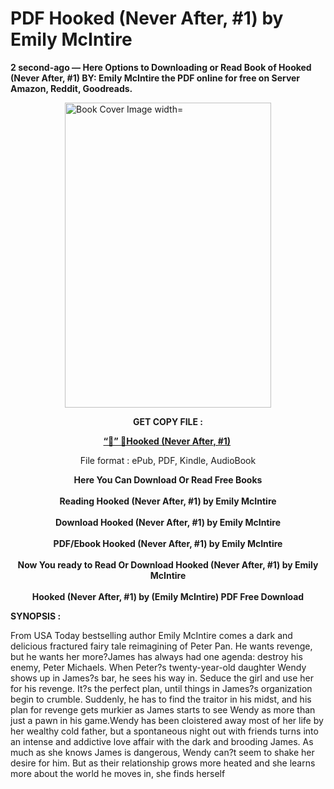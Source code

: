 # PDF Hooked (Never After, #1) by Emily McIntire
<p><strong>2 second-ago &mdash; Here Options to Downloading or Read Book of Hooked (Never After, #1) BY: Emily McIntire the PDF online for free on Server Amazon, Reddit, Goodreads.</strong></p><p><a href="https://educationsharingacademy.cloud/?book=B099XB1LXM"><img style="display: block; margin-left: auto; margin-right: auto;" src="https://i.gr-assets.com/images/S/compressed.photo.goodreads.com/books/1629119366l/58545703.jpg" alt="Book Cover Image width=" width="330" height="488" /></a></p><p style="text-align: center;"><strong>GET COPY FILE :</strong></p><p style="text-align: center;"><strong><a href="https://educationsharingacademy.cloud/?book=B099XB1LXM" target="_blank" rel="noopener">“📢” 🔗Hooked (Never After, #1)</a>&nbsp;</strong></p><p style="text-align: center;">File format : ePub, PDF, Kindle, AudioBook</p><div style="text-align: center;"><strong>Here You Can Download Or Read Free Books</strong></div><div style="text-align: center;">&nbsp;</div><div style="text-align: center;"><strong>Reading Hooked (Never After, #1) by Emily McIntire</strong></div><div style="text-align: center;">&nbsp;</div><div style="text-align: center;"><strong>Download Hooked (Never After, #1) by Emily McIntire</strong></div><div style="text-align: center;">&nbsp;</div><div style="text-align: center;"><strong>PDF/Ebook Hooked (Never After, #1) by Emily McIntire</strong></div><div style="text-align: center;">&nbsp;</div><div style="text-align: center;"><strong>Now You ready to Read Or Download Hooked (Never After, #1) by Emily McIntire</strong></div><div style="text-align: center;">&nbsp;</div><div style="text-align: center;"><strong>Hooked (Never After, #1) by (Emily McIntire) PDF Free Download</strong></div><p><strong>SYNOPSIS :</strong></p><p> From USA Today bestselling author Emily McIntire comes a dark and delicious fractured fairy tale reimagining of  Peter Pan.  He wants revenge, but he wants her more?James has always had one agenda: destroy his enemy, Peter Michaels. When Peter?s twenty-year-old daughter Wendy shows up in James?s bar, he sees his way in. Seduce the girl and use her for his revenge. It?s the perfect plan, until things in James?s organization begin to crumble. Suddenly, he has to find the traitor in his midst, and his plan for revenge gets murkier as James starts to see Wendy as more than just a pawn in his game.Wendy has been cloistered away most of her life by her wealthy cold father, but a spontaneous night out with friends turns into an intense and addictive love affair with the dark and brooding James. As much as she knows James is dangerous, Wendy can?t seem to shake her desire for him. But as their relationship grows more heated and she learns more about the world he moves in, she finds herself </p>
